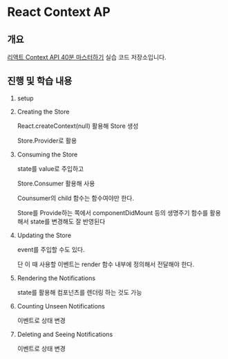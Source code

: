 # React Context AP

## 개요

[리액트 Context API 40분 마스터하기](https://academy.nomadcoders.co/courses/enrolled/324423) 실습 코드 저장소입니다.

## 진행 및 학습 내용

1. setup

2. Creating the Store

    React.createContext(null) 활용해 Store 생성

    Store.Provider로 활용

3. Consuming the Store

    state를 value로 주입하고

    Store.Consumer 활용해 사용

    Counsumer의 child 함수는 함수여야만 한다.

    Store를 Provide하는 쪽에서 componentDidMount 등의 생명주기 함수를 활용해서 state를 변경해도 잘 반영된다

4. Updating the Store

    event를 주입할 수도 있다.

    단 이 때 사용할 이벤트는 render 함수 내부에 정의해서 전달해야 한다.

5. Rendering the Notifications

    state를 활용해 컴포넌츠를 렌더링 하는 것도 가능

6. Counting Unseen Notifications

    이벤트로 상태 변경

7. Deleting and Seeing Notifications

    이벤트로 상태 변경
